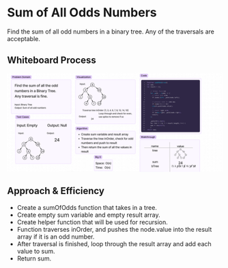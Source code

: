 # Sum of All Odds Numbers
Find the sum of all odd numbers in a binary tree. Any of the traversals are acceptable.

## Whiteboard Process
<img src = "sum-of-odd.png">

## Approach & Efficiency
- Create a sumOfOdds function that takes in a tree.
- Create empty sum variable and empty result array.
- Create helper function that will be used for recursion.
- Function traverses inOrder, and pushes the node.value into the result array if it is an odd number.
- After traversal is finished, loop through the result array and add each value to sum.
- Return sum. 
